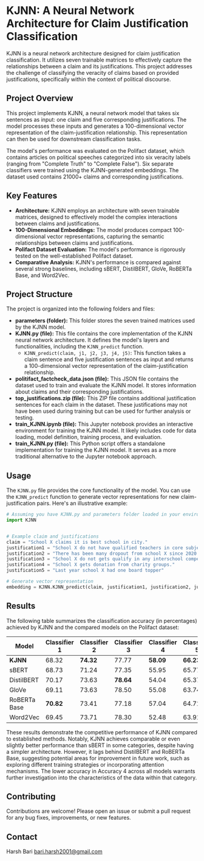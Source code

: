 # KJNN: A Neural Network Architecture for Claim Justification Classification

KJNN is a neural network architecture designed for claim justification classification. It utilizes seven trainable matrices to effectively capture the relationships between a claim and its justifications. This project addresses the challenge of classifying the veracity of claims based on provided justifications, specifically within the context of political discourse.

## Project Overview

This project implements KJNN, a neural network model that takes six sentences as input: one claim and five corresponding justifications. The model processes these inputs and generates a 100-dimensional vector representation of the claim-justification relationship. This representation can then be used for downstream classification tasks.

The model's performance was evaluated on the Polifact dataset, which contains articles on political speeches categorized into six veracity labels (ranging from "Complete Truth" to "Complete False"). Six separate classifiers were trained using the KJNN-generated embeddings. The dataset used contains 21000+ claims and corresponding justifications.

## Key Features

*   **Architecture:** KJNN employs an architecture with seven trainable matrices, designed to effectively model the complex interactions between claims and justifications.
*   **100-Dimensional Embeddings:** The model produces compact 100-dimensional vector representations, capturing the semantic relationships between claims and justifications.
*   **Polifact Dataset Evaluation:** The model's performance is rigorously tested on the well-established Polifact dataset.
*   **Comparative Analysis:** KJNN's performance is compared against several strong baselines, including sBERT, DistilBERT, GloVe, RoBERTa Base, and Word2Vec.

## Project Structure

The project is organized into the following folders and files:

*   **parameters (folder):** This folder stores the seven trained matrices used by the KJNN model.
*   **KJNN.py (file):** This file contains the core implementation of the KJNN neural network architecture. It defines the model's layers and functionalities, including the `KJNN_predict` function.
    *   `KJNN_predict(claim, j1, j2, j3, j4, j5)`: This function takes a claim sentence and five justification sentences as input and returns a 100-dimensional vector representation of the claim-justification relationship.
*   **politifact_factcheck_data.json (file):** This JSON file contains the dataset used to train and evaluate the KJNN model. It stores information about claims and their corresponding justifications.
*   **top_justifications.zip (file):** This ZIP file contains additional justification sentences for each claim in the dataset. These justifications may not have been used during training but can be used for further analysis or testing.
*   **train_KJNN.ipynb (file):** This Jupyter notebook provides an interactive environment for training the KJNN model. It likely includes code for data loading, model definition, training process, and evaluation.
*   **train_KJNN.py (file):** This Python script offers a standalone implementation for training the KJNN model. It serves as a more traditional alternative to the Jupyter notebook approach.


## Usage

The `KJNN.py` file provides the core functionality of the model. You can use the `KJNN_predict` function to generate vector representations for new claim-justification pairs. Here's an illustrative example:

```python
# Assuming you have KJNN.py and parameters folder loaded in your environment
import KJNN


# Example claim and justifications
claim = "School X claims it is best school in city."
justification1 = "School X do not have qualified teachers in core subjects."
justification2 = "There has been many dropout from school X since 2020."
justification3 = "School X do not gets qualify in any interschool competetion."
justification4 = "School X gets donation from charity groups."
justification5 = "Last year school X had one board topper"

# Generate vector representation
embedding = KJNN.KJNN_predict(claim, justification1, justification2, justification3, justification4, justification5)
```

## Results

The following table summarizes the classification accuracy (in percentages) achieved by KJNN and the compared models on the Polifact dataset:

| Model         | Classifier 1 | Classifier 2 | Classifier 3 | Classifier 4 | Classifier 5 |
|---------------|--------------|--------------|--------------|--------------|--------------|
| **KJNN**      |    68.32     |  **74.32**   |     77.77    |   **58.09**  |   **66.23**  |
| sBERT         |    68.73     |    71.24     |     77.35    |     55.95    |     65.77    |
| DistilBERT    |    70.17     |    73.63     |   **78.64**  |     54.04    |     65.37    |
| GloVe         |    69.11     |    73.63     |     78.50    |     55.08    |     63.74    |
| RoBERTa Base  |  **70.82**   |    73.41     |     77.18    |     57.04    |     64.71    |
| Word2Vec      |    69.45     |    73.71     |     78.30    |     52.48    |     63.91    |

These results demonstrate the competitive performance of KJNN compared to established methods. Notably, KJNN achieves comparable or even slightly better performance than sBERT in some categories, despite having a simpler architecture. However, it lags behind DistilBERT and RoBERTa Base, suggesting potential areas for improvement in future work, such as exploring different training strategies or incorporating attention mechanisms. The lower accuracy in Accuracy 4 across all models warrants further investigation into the characteristics of the data within that category.

## Contributing
Contributions are welcome! Please open an issue or submit a pull request for any bug fixes, improvements, or new features.

## Contact
Harsh Bari
bari.harsh2001@gmail.com
